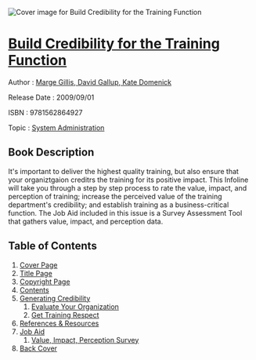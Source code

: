 ![Cover image for Build Credibility for the Training Function](https://imgdetail.ebookreading.net/cover/cover/system_admin/EB9781562864927.jpg)

[Build Credibility for the Training Function](https://ebookreading.net/view/book/Build+Credibility+for+the+Training+Function-EB9781562864927_1.html "Build Credibility for the Training Function")
====================================================================================================================

Author : [Marge Gillis](https://ebookreading.net/search/author/Marge+Gillis),[ David Gallup](https://ebookreading.net/search/author/+David+Gallup),[ Kate Domenick](https://ebookreading.net/search/author/+Kate+Domenick)

Release Date : 2009/09/01

ISBN : 9781562864927

Topic : [System Administration](https://ebookreading.net/search/category/system-administration)

Book Description
-----------------

It's important to deliver the highest quality training, but also ensure that your organiztgaion creditrs the training for its positive impact. This Infoline will take you through a step by step process to rate the value, impact, and perception of training; increase the perceived value of the training department's credibility; and establish training as a business-critical function. The Job Aid included in this issue is a Survey Assessment Tool that gathers value, impact, and perception data.
              
Table of Contents
-----------------

1. [Cover Page](https://ebookreading.net/view/book/Build+Credibility+for+the+Training+Function-EB9781562864927_1.html)
1. [Title Page](https://ebookreading.net/view/book/Build+Credibility+for+the+Training+Function-EB9781562864927_2.html)
1. [Copyright Page](https://ebookreading.net/view/book/Build+Credibility+for+the+Training+Function-EB9781562864927_3.html)
1. [Contents](https://ebookreading.net/view/book/Build+Credibility+for+the+Training+Function-EB9781562864927_4.html)
1. [Generating Credibility](https://ebookreading.net/view/book/Build+Credibility+for+the+Training+Function-EB9781562864927_5.html)
    1. [Evaluate Your Organization](https://ebookreading.net/view/book/Build+Credibility+for+the+Training+Function-EB9781562864927_5.html#ch1_sub1)
    1. [Get Training Respect](https://ebookreading.net/view/book/Build+Credibility+for+the+Training+Function-EB9781562864927_5.html#ch1_sub2)
1. [References &amp; Resources](https://ebookreading.net/view/book/Build+Credibility+for+the+Training+Function-EB9781562864927_6.html)
1. [Job Aid](https://ebookreading.net/view/book/Build+Credibility+for+the+Training+Function-EB9781562864927_7.html)
    1. [Value, Impact, Perception Survey](https://ebookreading.net/view/book/Build+Credibility+for+the+Training+Function-EB9781562864927_7.html#jobaid_sub1)
1. [Back Cover](https://ebookreading.net/view/book/Build+Credibility+for+the+Training+Function-EB9781562864927_8.html)
